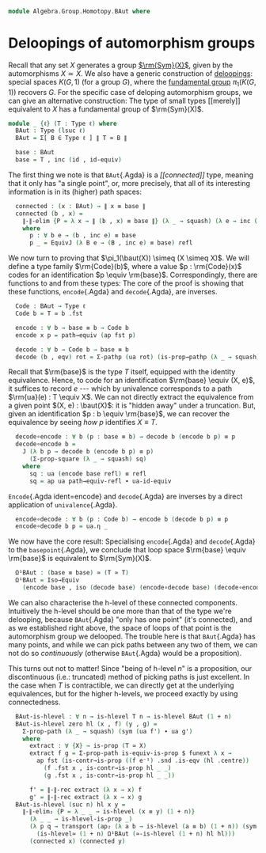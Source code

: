 <!--
```agda
open import 1Lab.Prelude
```
-->

```agda
module Algebra.Group.Homotopy.BAut where
```

# Deloopings of automorphism groups

Recall that any set $X$ generates a group [$\rm{Sym}(X)$][symg], given
by the automorphisms $X \simeq X$. We also have a generic construction
of [deloopings]: special spaces $K(G,1)$ (for a group $G$), where the
[fundamental group] $\pi_1(K(G,1))$ recovers $G$. For the specific case
of deloping automorphism groups, we can give an alternative
construction: The type of small types [[merely]] equivalent to $X$ has a
fundamental group of $\rm{Sym}(X)$.

[symg]: Algebra.Group.html#symmetric-groups
[deloopings]: Algebra.Group.Homotopy.html#deloopings
[fundamental group]: Algebra.Group.Homotopy.html#homotopy-groups

```agda
module _ {ℓ} (T : Type ℓ) where
  BAut : Type (lsuc ℓ)
  BAut = Σ[ B ∈ Type ℓ ] ∥ T ≃ B ∥

  base : BAut
  base = T , inc (id , id-equiv)
```

The first thing we note is that `BAut`{.Agda} is a _[[connected]]_ type,
meaning that it only has "a single point", or, more precisely, that all
of its interesting information is in its (higher) path spaces:

```agda
  connected : (x : BAut) → ∥ x ≡ base ∥
  connected (b , x) =
    ∥-∥-elim {P = λ x → ∥ (b , x) ≡ base ∥} (λ _ → squash) (λ e → inc (p _ _)) x
    where
      p : ∀ b e → (b , inc e) ≡ base
      p _ = EquivJ (λ B e → (B , inc e) ≡ base) refl
```

We now turn to proving that $\pi_1(\baut(X)) \simeq (X \simeq X)$. We
will define a type family $\rm{Code}(b)$, where a value $p : \rm{Code}(x)$
codes for an identification $p \equiv \rm{base}$. Correspondingly, there
are functions to and from these types: The core of the proof is showing
that these functions, `encode`{.Agda} and `decode`{.Agda}, are inverses.

```agda
  Code : BAut → Type ℓ
  Code b = T ≃ b .fst

  encode : ∀ b → base ≡ b → Code b
  encode x p = path→equiv (ap fst p)

  decode : ∀ b → Code b → base ≡ b
  decode (b , eqv) rot = Σ-pathp (ua rot) (is-prop→pathp (λ _ → squash) _ _)
```

Recall that $\rm{base}$ is the type $T$ itself, equipped with the
identity equivalence. Hence, to code for an identification $\rm{base}
\equiv (X, e)$, it suffices to record $e$ --- which by univalence
corresponds to a path $\rm{ua}(e) : T \equiv X$.  We can not directly
extract the equivalence from a given point $(X, e) : \baut(X)$: it is
"hidden away" under a truncation. But, given an identification $p : b
\equiv \rm{base}$, we can recover the equivalence by seeing _how_ $p$
identifies $X \equiv T$.

```agda
  decode∘encode : ∀ b (p : base ≡ b) → decode b (encode b p) ≡ p
  decode∘encode b =
    J (λ b p → decode b (encode b p) ≡ p)
      (Σ-prop-square (λ _ → squash) sq)
    where
      sq : ua (encode base refl) ≡ refl
      sq = ap ua path→equiv-refl ∙ ua-id-equiv
```

`Encode`{.Agda ident=encode} and `decode`{.Agda} are inverses by a
direct application of `univalence`{.Agda}.

```agda
  encode∘decode : ∀ b (p : Code b) → encode b (decode b p) ≡ p
  encode∘decode b p = ua.η _
```

We now have the core result: Specialising `encode`{.Agda} and
`decode`{.Agda} to the `basepoint`{.Agda}, we conclude that loop space
$\rm{base} \equiv \rm{base}$ is equivalent to $\rm{Sym}(X)$.

```agda
  Ω¹BAut : (base ≡ base) ≃ (T ≃ T)
  Ω¹BAut = Iso→Equiv
    (encode base , iso (decode base) (encode∘decode base) (decode∘encode base))
```

We can also characterise the h-level of these connected components.
Intuitively the h-level should be one more than that of the type we're
delooping, because `BAut`{.Agda} "only has one point" (it's connected),
and as we established right above, the space of loops of that point is
the automorphism group we delooped. The trouble here is that
`BAut`{.Agda} has many points, and while we can pick paths between any
two of them, we can not do so _continuously_ (otherwise `BAut`{.Agda}
would be a proposition).

This turns out not to matter! Since "being of h-level $n$" is a
proposition, our discontinuous (i.e.: truncated) method of picking paths
is just excellent. In the case when $T$ is contractible, we can directly
get at the underlying equivalences, but for the higher h-levels, we
proceed exactly by using connectedness.

```agda
  BAut-is-hlevel : ∀ n → is-hlevel T n → is-hlevel BAut (1 + n)
  BAut-is-hlevel zero hl (x , f) (y , g) =
    Σ-prop-path (λ _ → squash) (sym (ua f') ∙ ua g')
    where
      extract : ∀ {X} → is-prop (T ≃ X)
      extract f g = Σ-prop-path is-equiv-is-prop $ funext λ x →
        ap fst (is-contr→is-prop ((f e⁻¹) .snd .is-eqv (hl .centre))
          (f .fst x , is-contr→is-prop hl _ _)
          (g .fst x , is-contr→is-prop hl _ _))

      f' = ∥-∥-rec extract (λ x → x) f
      g' = ∥-∥-rec extract (λ x → x) g
  BAut-is-hlevel (suc n) hl x y =
    ∥-∥-elim₂ {P = λ _ _ → is-hlevel (x ≡ y) (1 + n)}
      (λ _ _ → is-hlevel-is-prop _)
      (λ p q → transport (ap₂ (λ a b → is-hlevel (a ≡ b) (1 + n)) (sym p) (sym q))
        (is-hlevel≃ (1 + n) Ω¹BAut (≃-is-hlevel (1 + n) hl hl)))
      (connected x) (connected y)
```
